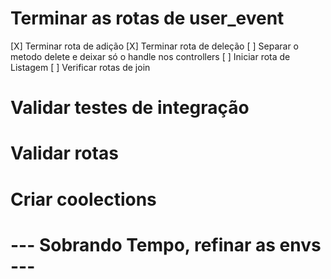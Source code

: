# Terminar as rotas de user_event

  [X] Terminar rota de adição 
  [X] Terminar rota de deleção
  [ ] Separar o metodo delete e deixar só o handle nos controllers
  [ ] Iniciar  rota de Listagem
  [ ] Verificar rotas de join

# Validar testes de integração
# Validar rotas 
# Criar coolections


# --- Sobrando Tempo, refinar as envs ---